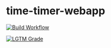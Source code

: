 # time-timer-webapp
[![Build Workflow](https://github.com/qoomon/time-timer-webapp/workflows/Build+%26+Deploy/badge.svg)](https://github.com/qoomon/time-timer-webapp/actions)

[![LGTM Grade](https://img.shields.io/lgtm/grade/javascript/github/qoomon/time-timer-webapp)](https://lgtm.com/projects/g/qoomon/time-timer-webapp)
